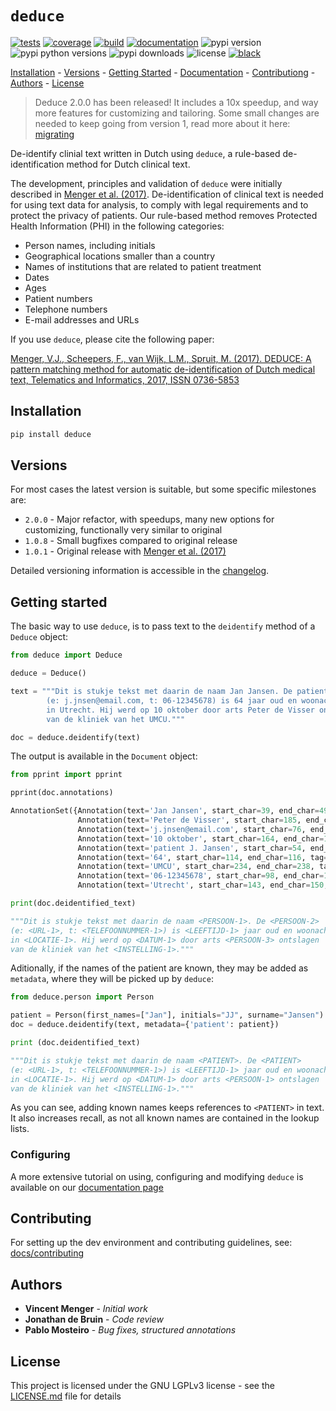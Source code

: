 # `deduce`

[![tests](https://github.com/vmenger/deduce/actions/workflows/test.yml/badge.svg?branch=master)](https://github.com/vmenger/deduce/actions/workflows/test.yml)
[![coverage](https://coveralls.io/repos/github/vmenger/deduce/badge.svg?branch=master)](https://coveralls.io/github/vmenger/deduce?branch=master)
[![build](https://github.com/vmenger/deduce/actions/workflows/build.yml/badge.svg?branch=master)](https://github.com/vmenger/deduce/actions/workflows/build.yml)
[![documentation](https://readthedocs.org/projects/deduce/badge/?version=latest)](https://deduce.readthedocs.io/en/latest/?badge=latest)
![pypi version](https://img.shields.io/pypi/v/deduce)
![pypi python versions](https://img.shields.io/pypi/pyversions/deduce)
![pypi downloads](https://img.shields.io/pypi/dm/deduce)
![license](https://img.shields.io/github/license/vmenger/deduce)
[![black](https://img.shields.io/badge/code%20style-black-000000.svg)](https://github.com/psf/black)

[Installation](#installation) - [Versions](#versions) - [Getting Started](#getting-started) - [Documentation](#documentation) - [Contributiong](#contributing) - [Authors](#authors) - [License](#license)

<!-- start include in docs -->

> Deduce 2.0.0 has been released! It includes a 10x speedup, and way more features for customizing and tailoring. Some small changes are needed to keep going from version 1, read more about it here: [migrating](todo-link)

De-identify clinial text written in Dutch using `deduce`, a rule-based de-identification method for Dutch clinical text.

The development, principles and validation of `deduce` were initially described in [Menger et al. (2017)](http://www.sciencedirect.com/science/article/pii/S0736585316307365). De-identification of clinical text is needed for using text data for analysis, to comply with legal requirements and to protect the privacy of patients. Our rule-based method removes Protected Health Information (PHI) in the following categories:

* Person names, including initials
* Geographical locations smaller than a country
* Names of institutions that are related to patient treatment
* Dates
* Ages
* Patient numbers
* Telephone numbers
* E-mail addresses and URLs

If you use `deduce`, please cite the following paper:  

[Menger, V.J., Scheepers, F., van Wijk, L.M., Spruit, M. (2017). DEDUCE: A pattern matching method for automatic de-identification of Dutch medical text, Telematics and Informatics, 2017, ISSN 0736-5853](http://www.sciencedirect.com/science/article/pii/S0736585316307365)

## Installation

``` python
pip install deduce
```

## Versions

For most cases the latest version is suitable, but some specific milestones are:

* `2.0.0` - Major refactor, with speedups, many new options for customizing, functionally very similar to original 
* `1.0.8` - Small bugfixes compared to original release
* `1.0.1` - Original release with [Menger et al. (2017)](http://www.sciencedirect.com/science/article/pii/S0736585316307365)

Detailed versioning information is accessible in the [changelog](CHANGELOG.md). 

<!-- end include in docs -->
<!-- start getting started -->

## Getting started

The basic way to use `deduce`, is to pass text to the `deidentify` method of a `Deduce` object:

```python
from deduce import Deduce

deduce = Deduce()

text = """Dit is stukje tekst met daarin de naam Jan Jansen. De patient J. Jansen 
        (e: j.jnsen@email.com, t: 06-12345678) is 64 jaar oud en woonachtig 
        in Utrecht. Hij werd op 10 oktober door arts Peter de Visser ontslagen 
        van de kliniek van het UMCU."""

doc = deduce.deidentify(text)
```

The output is available in the `Document` object:

```python
from pprint import pprint

pprint(doc.annotations)

AnnotationSet({Annotation(text='Jan Jansen', start_char=39, end_char=49, tag='persoon', length=10),
               Annotation(text='Peter de Visser', start_char=185, end_char=200, tag='persoon', length=15),
               Annotation(text='j.jnsen@email.com', start_char=76, end_char=93, tag='url', length=17),
               Annotation(text='10 oktober', start_char=164, end_char=174, tag='datum', length=10),
               Annotation(text='patient J. Jansen', start_char=54, end_char=71, tag='persoon', length=17),
               Annotation(text='64', start_char=114, end_char=116, tag='leeftijd', length=2),
               Annotation(text='UMCU', start_char=234, end_char=238, tag='instelling', length=4),
               Annotation(text='06-12345678', start_char=98, end_char=109, tag='telefoonnummer', length=11),
               Annotation(text='Utrecht', start_char=143, end_char=150, tag='locatie', length=7)})

print(doc.deidentified_text)

"""Dit is stukje tekst met daarin de naam <PERSOON-1>. De <PERSOON-2> 
(e: <URL-1>, t: <TELEFOONNUMMER-1>) is <LEEFTIJD-1> jaar oud en woonachtig 
in <LOCATIE-1>. Hij werd op <DATUM-1> door arts <PERSOON-3> ontslagen 
van de kliniek van het <INSTELLING-1>."""
```

Aditionally, if the names of the patient are known, they may be added as `metadata`, where they will be picked up by `deduce`:

```python
from deduce.person import Person

patient = Person(first_names=["Jan"], initials="JJ", surname="Jansen")
doc = deduce.deidentify(text, metadata={'patient': patient})

print (doc.deidentified_text)

"""Dit is stukje tekst met daarin de naam <PATIENT>. De <PATIENT> 
(e: <URL-1>, t: <TELEFOONNUMMER-1>) is <LEEFTIJD-1> jaar oud en woonachtig 
in <LOCATIE-1>. Hij werd op <DATUM-1> door arts <PERSOON-1> ontslagen 
van de kliniek van het <INSTELLING-1>."""
```

As you can see, adding known names keeps references to `<PATIENT>` in text. It also increases recall, as not all known names are contained in the lookup lists. 

<!-- end getting started -->

### Configuring

A more extensive tutorial on using, configuring and modifying `deduce` is available on our [documentation page](todo-link) 

## Contributing

For setting up the dev environment and contributing guidelines, see: [docs/contributing](todo-link)

## Authors

* **Vincent Menger** - *Initial work* 
* **Jonathan de Bruin** - *Code review*
* **Pablo Mosteiro** - *Bug fixes, structured annotations*

## License

This project is licensed under the GNU LGPLv3 license - see the [LICENSE.md](LICENSE.md) file for details